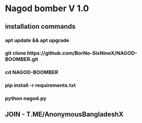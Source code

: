 <h1>Nagod bomber V 1.0 </h1>

<h2> installation commands </h2>
<h3>apt update && apt upgrade </h3>
<h3>git clone https://github.com/BorNo-SixNineX/NAGOD-BOOMBER.git</h3>
<h3>cd NAGOD-BOOMBER</h3>
<h3>pip install -r requirements.txt</h3>
<h3>python nagod.py</h3>

<h2> JOIN - T.ME/AnonymousBangladeshX</h2>

